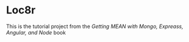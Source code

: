 # Loc8r

This is the tutorial project from the *Getting MEAN with Mongo, Expreass, Angular, and Node* book
